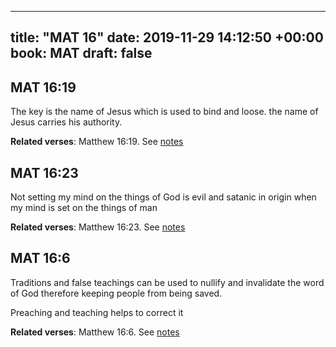 
---
title: "MAT 16"
date: 2019-11-29 14:12:50 +00:00
book: MAT
draft: false
---

## MAT 16:19

The key is the name of Jesus which is used to bind and loose. the name of Jesus carries his authority.

**Related verses**: Matthew 16:19. See [notes](https://my.bible.com/notes/3308305689692856778)


## MAT 16:23

Not setting my mind on the things of God is evil and satanic in origin when my mind is set on the things of man

**Related verses**: Matthew 16:23. See [notes](https://my.bible.com/notes/3303893031593959941)


## MAT 16:6

Traditions and false teachings can be used to nullify and invalidate the word of God therefore keeping people from being saved.

Preaching and teaching helps to correct it

**Related verses**: Matthew 16:6. See [notes](https://my.bible.com/notes/3303890634700218854)

